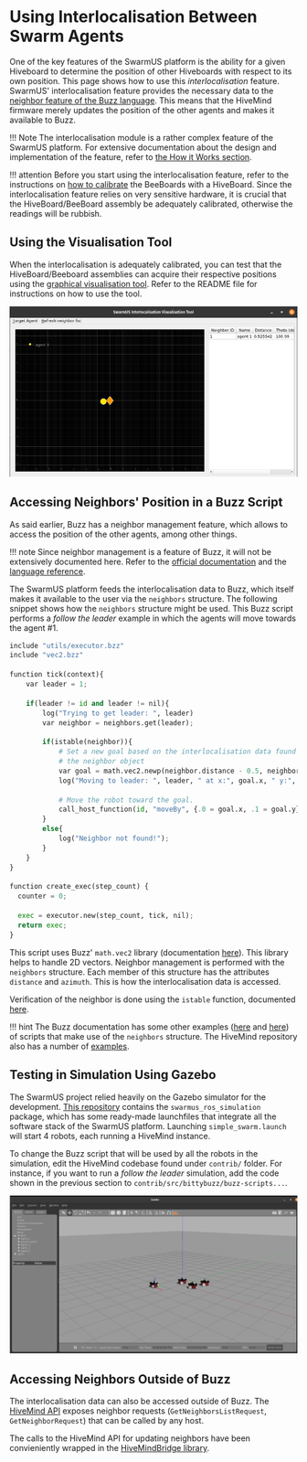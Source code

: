 # Using Interlocalisation Between Swarm Agents

One of the key features of the SwarmUS platform is the ability for a given Hiveboard to determine the position of other Hiveboards with respect to its own position. This page shows how to use this *interlocalisation* feature. SwarmUS' interlocalisation feature provides the necessary data to the [neighbor feature of the Buzz language](https://github.com/buzz-lang/Buzz/blob/master/doc/api.md#neighbors). This means that the HiveMind firmware merely updates the position of the other agents and makes it available to Buzz.

!!! Note
    The interlocalisation module is a rather complex feature of the SwarmUS platform. For extensive documentation about the design and implementation of the feature, refer to [the How it Works section](../../reference/Interloc/how_it_works/intro.md).

!!! attention
    Before you start using the interlocalisation feature, refer to the instructions on [how to calibrate](../../reference/Interloc/calibrating_a_hiveboard.md) the BeeBoards with a HiveBoard. Since the interlocalisation feature relies on very sensitive hardware, it is crucial that the HiveBoard/BeeBoard assembly be adequately calibrated, otherwise the readings will be rubbish.

## Using the Visualisation Tool

When the interlocalisation is adequately calibrated, you can test that the HiveBoard/Beeboard assemblies can acquire their respective positions using the [graphical visualisation tool](https://github.com/SwarmUS/TestBench-Python). Refer to the README file for instructions on how to use the tool.

![](img/visualisation_tool.png)

## Accessing Neighbors' Position in a Buzz Script

As said earlier, Buzz has a neighbor management feature, which allows to access the position of the other agents, among other things.

!!! note
    Since neighbor management is a feature of Buzz, it will not be extensively documented here. Refer to the [official documentation](https://the.swarming.buzz/wiki/doku.php?id=buzz_syntax_cheatsheet&s[]=neighbors) and the [language reference](https://github.com/buzz-lang/Buzz/blob/master/doc/api.md).

The SwarmUS platform feeds the interlocalisation data to Buzz, which itself makes it available to the user via the `neighbors` structure. The following snippet shows how the `neighbors` structure might be used. This Buzz script performs a _follow the leader_ example in which the agents will move towards the agent #1.

```python
include "utils/executor.bzz"
include "vec2.bzz"

function tick(context){
    var leader = 1;

    if(leader != id and leader != nil){
        log("Trying to get leader: ", leader)
        var neighbor = neighbors.get(leader);

        if(istable(neighbor)){
            # Set a new goal based on the interlocalisation data found in 
            # the neighbor object
            var goal = math.vec2.newp(neighbor.distance - 0.5, neighbor.azimuth);
            log("Moving to leader: ", leader, " at x:", goal.x, " y:", goal.y);

            # Move the robot toward the goal.
            call_host_function(id, "moveBy", {.0 = goal.x, .1 = goal.y});
        }
        else{
            log("Neighbor not found!");
        }
    }
}

function create_exec(step_count) {
  counter = 0;

  exec = executor.new(step_count, tick, nil);
  return exec;
}
```

This script uses Buzz' `math.vec2` library (documentation [here](https://github.com/buzz-lang/Buzz/blob/master/doc/api.md#mathvec2lib)). This library helps to handle 2D vectors. Neighbor management is performed with the `neighbors` structure. Each member of this structure has the attributes `distance` and `azimuth`. This is how the interlocalisation data is accessed.

Verification of the neighbor is done using the `istable` function, documented [here](https://swarmus.github.io/HiveMind/namespaceBittyBuzzUserFunctions.html#a47f43221b7fd135259c540016ae55544).

!!! hint
    The Buzz documentation has some other examples ([here](https://the.swarming.buzz/wiki/doku.php?id=buzz_examples) and [here](https://github.com/buzz-lang/Buzz/tree/master/doc/examples)) of scripts that make use of the `neighbors` structure. The HiveMind repository also has a number of [examples](https://github.com/SwarmUS/HiveMind/tree/master/src/bittybuzz/buzz_scripts/behaviors).

## Testing in Simulation Using Gazebo

The SwarmUS project relied heavily on the Gazebo simulator for the development. [This repository](https://github.com/SwarmUS/SwarmUS-ROS) contains the `swarmus_ros_simulation` package, which has some ready-made launchfiles that integrate all the software stack of the SwarmUS platform. Launching `simple_swarm.launch` will start 4 robots, each running a HiveMind instance.

To change the Buzz script that will be used by all the robots in the simulation, edit the HiveMind codebase found under `contrib/` folder. For instance, if you want to run a *follow the leader* simulation, add the code shown in the previous section to `contrib/src/bittybuzz/buzz-scripts...`.

![](img/gazebo-simulation.png)

## Accessing Neighbors Outside of Buzz

The interlocalisation data can also be accessed outside of Buzz. The [HiveMind API](../../reference/HiveMind/hivemind-api.md) exposes neighbor requests (`GetNeighborsListRequest`, `GetNeighborRequest`) that can be called by any host.

The calls to the HiveMind API for updating neighbors have been convieniently wrapped in the [HiveMindBridge library](https://swarmus.github.io/HiveMindBridge/classIHiveMindBridge.html).